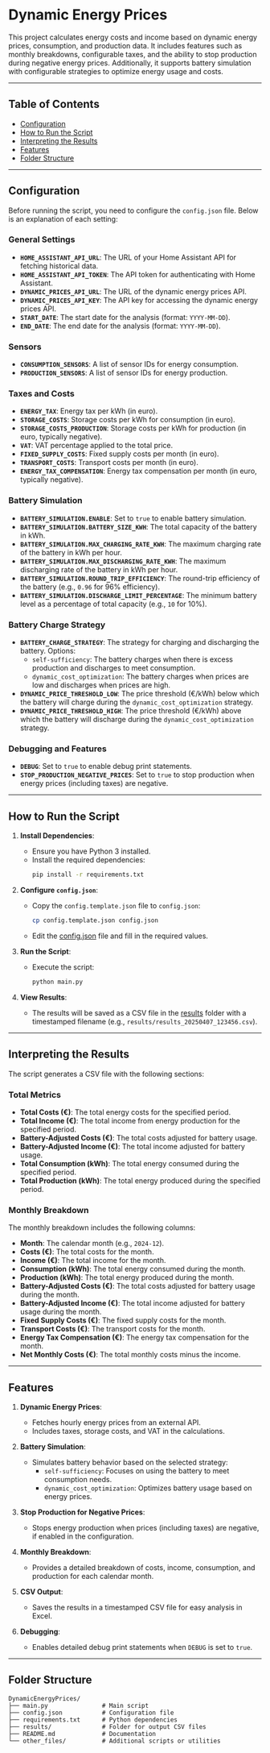 # Dynamic Energy Prices

This project calculates energy costs and income based on dynamic energy prices, consumption, and production data. It includes features such as monthly breakdowns, configurable taxes, and the ability to stop production during negative energy prices. Additionally, it supports battery simulation with configurable strategies to optimize energy usage and costs.

---

## Table of Contents
- [Configuration](#configuration)
- [How to Run the Script](#how-to-run-the-script)
- [Interpreting the Results](#interpreting-the-results)
- [Features](#features)
- [Folder Structure](#folder-structure)

---

## Configuration

Before running the script, you need to configure the `config.json` file. Below is an explanation of each setting:

### General Settings
- **`HOME_ASSISTANT_API_URL`**: The URL of your Home Assistant API for fetching historical data.
- **`HOME_ASSISTANT_API_TOKEN`**: The API token for authenticating with Home Assistant.
- **`DYNAMIC_PRICES_API_URL`**: The URL of the dynamic energy prices API.
- **`DYNAMIC_PRICES_API_KEY`**: The API key for accessing the dynamic energy prices API.
- **`START_DATE`**: The start date for the analysis (format: `YYYY-MM-DD`).
- **`END_DATE`**: The end date for the analysis (format: `YYYY-MM-DD`).

### Sensors
- **`CONSUMPTION_SENSORS`**: A list of sensor IDs for energy consumption.
- **`PRODUCTION_SENSORS`**: A list of sensor IDs for energy production.

### Taxes and Costs
- **`ENERGY_TAX`**: Energy tax per kWh (in euro).
- **`STORAGE_COSTS`**: Storage costs per kWh for consumption (in euro).
- **`STORAGE_COSTS_PRODUCTION`**: Storage costs per kWh for production (in euro, typically negative).
- **`VAT`**: VAT percentage applied to the total price.
- **`FIXED_SUPPLY_COSTS`**: Fixed supply costs per month (in euro).
- **`TRANSPORT_COSTS`**: Transport costs per month (in euro).
- **`ENERGY_TAX_COMPENSATION`**: Energy tax compensation per month (in euro, typically negative).

### Battery Simulation
- **`BATTERY_SIMULATION.ENABLE`**: Set to `true` to enable battery simulation.
- **`BATTERY_SIMULATION.BATTERY_SIZE_KWH`**: The total capacity of the battery in kWh.
- **`BATTERY_SIMULATION.MAX_CHARGING_RATE_KWH`**: The maximum charging rate of the battery in kWh per hour.
- **`BATTERY_SIMULATION.MAX_DISCHARGING_RATE_KWH`**: The maximum discharging rate of the battery in kWh per hour.
- **`BATTERY_SIMULATION.ROUND_TRIP_EFFICIENCY`**: The round-trip efficiency of the battery (e.g., `0.96` for 96% efficiency).
- **`BATTERY_SIMULATION.DISCHARGE_LIMIT_PERCENTAGE`**: The minimum battery level as a percentage of total capacity (e.g., `10` for 10%).

### Battery Charge Strategy
- **`BATTERY_CHARGE_STRATEGY`**: The strategy for charging and discharging the battery. Options:
  - `self-sufficiency`: The battery charges when there is excess production and discharges to meet consumption.
  - `dynamic_cost_optimization`: The battery charges when prices are low and discharges when prices are high.
- **`DYNAMIC_PRICE_THRESHOLD_LOW`**: The price threshold (€/kWh) below which the battery will charge during the `dynamic_cost_optimization` strategy.
- **`DYNAMIC_PRICE_THRESHOLD_HIGH`**: The price threshold (€/kWh) above which the battery will discharge during the `dynamic_cost_optimization` strategy.

### Debugging and Features
- **`DEBUG`**: Set to `true` to enable debug print statements.
- **`STOP_PRODUCTION_NEGATIVE_PRICES`**: Set to `true` to stop production when energy prices (including taxes) are negative.

---

## How to Run the Script

1. **Install Dependencies**:
   - Ensure you have Python 3 installed.
   - Install the required dependencies:
     ```bash
     pip install -r requirements.txt
     ```

2. **Configure `config.json`**:
   - Copy the `config.template.json` file to `config.json`:
     ```bash
     cp config.template.json config.json
     ```
   - Edit the [config.json](http://_vscodecontentref_/3) file and fill in the required values.

3. **Run the Script**:
   - Execute the script:
     ```bash
     python main.py
     ```

4. **View Results**:
   - The results will be saved as a CSV file in the [results](http://_vscodecontentref_/4) folder with a timestamped filename (e.g., `results/results_20250407_123456.csv`).

---

## Interpreting the Results

The script generates a CSV file with the following sections:

### Total Metrics
- **Total Costs (€)**: The total energy costs for the specified period.
- **Total Income (€)**: The total income from energy production for the specified period.
- **Battery-Adjusted Costs (€)**: The total costs adjusted for battery usage.
- **Battery-Adjusted Income (€)**: The total income adjusted for battery usage.
- **Total Consumption (kWh)**: The total energy consumed during the specified period.
- **Total Production (kWh)**: The total energy produced during the specified period.

### Monthly Breakdown
The monthly breakdown includes the following columns:
- **Month**: The calendar month (e.g., `2024-12`).
- **Costs (€)**: The total costs for the month.
- **Income (€)**: The total income for the month.
- **Consumption (kWh)**: The total energy consumed during the month.
- **Production (kWh)**: The total energy produced during the month.
- **Battery-Adjusted Costs (€)**: The total costs adjusted for battery usage during the month.
- **Battery-Adjusted Income (€)**: The total income adjusted for battery usage during the month.
- **Fixed Supply Costs (€)**: The fixed supply costs for the month.
- **Transport Costs (€)**: The transport costs for the month.
- **Energy Tax Compensation (€)**: The energy tax compensation for the month.
- **Net Monthly Costs (€)**: The total monthly costs minus the income.

---

## Features

1. **Dynamic Energy Prices**:
   - Fetches hourly energy prices from an external API.
   - Includes taxes, storage costs, and VAT in the calculations.

2. **Battery Simulation**:
   - Simulates battery behavior based on the selected strategy:
     - `self-sufficiency`: Focuses on using the battery to meet consumption needs.
     - `dynamic_cost_optimization`: Optimizes battery usage based on energy prices.

3. **Stop Production for Negative Prices**:
   - Stops energy production when prices (including taxes) are negative, if enabled in the configuration.

4. **Monthly Breakdown**:
   - Provides a detailed breakdown of costs, income, consumption, and production for each calendar month.

5. **CSV Output**:
   - Saves the results in a timestamped CSV file for easy analysis in Excel.

6. **Debugging**:
   - Enables detailed debug print statements when `DEBUG` is set to `true`.

---

## Folder Structure

```plaintext
DynamicEnergyPrices/
├── main.py               # Main script
├── config.json           # Configuration file
├── requirements.txt      # Python dependencies
├── results/              # Folder for output CSV files
├── README.md             # Documentation
└── other_files/          # Additional scripts or utilities